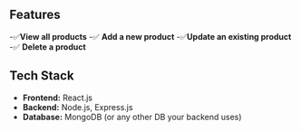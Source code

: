 ## Features
-✅**View all products**
-✅ **Add a new product**
-✅**Update an existing product**
-✅ **Delete a product**

 ## Tech Stack
- **Frontend:** React.js 
- **Backend:** Node.js, Express.js
- **Database:** MongoDB (or any other DB your backend uses)
